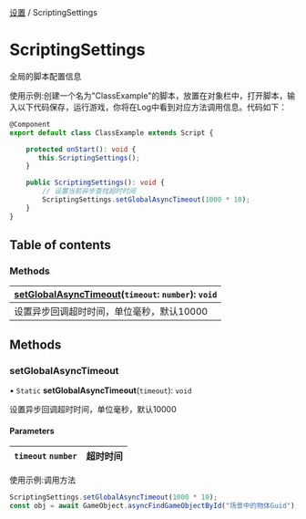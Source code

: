 [设置](../groups/设置.设置.md) / ScriptingSettings

# ScriptingSettings <Badge type="tip" text="Class" /> <Score text="ScriptingSettings" />

全局的脚本配置信息

<span style="font-size: 14px;">
使用示例:创建一个名为"ClassExample"的脚本，放置在对象栏中，打开脚本，输入以下代码保存，运行游戏，你将在Log中看到对应方法调用信息。代码如下：
</span>

```ts
@Component
export default class ClassExample extends Script {

    protected onStart(): void {
       this.ScriptingSettings();
    }

    public ScriptingSettings(): void {
        // 设置当前异步查找超时时间
        ScriptingSettings.setGlobalAsyncTimeout(1000 * 10);
    }
}
```

## Table of contents

### Methods <Score text="Methods" /> 
| **[setGlobalAsyncTimeout](mw.ScriptingSettings.md#setglobalasynctimeout)**(`timeout`: `number`): `void`   |
| :-----|
| 设置异步回调超时时间，单位毫秒，默认10000|

## Methods

### setGlobalAsyncTimeout <Score text="setGlobalAsyncTimeout" /> 

• `Static` **setGlobalAsyncTimeout**(`timeout`): `void` 

设置异步回调超时时间，单位毫秒，默认10000

#### Parameters

| `timeout` `number` | 超时时间 |
| :------ | :------ |


<span style="font-size: 14px;">
使用示例:调用方法
</span>

```ts
ScriptingSettings.setGlobalAsyncTimeout(1000 * 10);
const obj = await GameObject.asyncFindGameObjectById("场景中的物体Guid");
```
